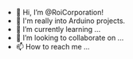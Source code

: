 - 👋 Hi, I’m @RoiCorporation!
- 👀 I'm really into Arduino projects.
- 🌱 I’m currently learning ...
- 💞️ I’m looking to collaborate on ...
- 📫 How to reach me ...

<!---
RoiCorporation/RoiCorporation is a ✨ special ✨ repository because its `README.md` (this file) appears on your GitHub profile.
You can click the Preview link to take a look at your changes.
--->
